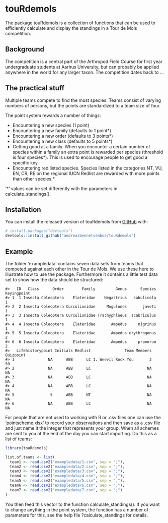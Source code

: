 
<!-- README.md is generated from README.Rmd. Please edit that file -->

# touRdemols

<!-- badges: start -->
<!-- badges: end -->

The package touRdemols is a collection of functions that can be used to
efficiently calculate and display the standings in a Tour de Mols
competition.

## Background

The competition is a central part of the Arthropod Field Course for
first year undergraduate students at Aarhus University, but can probably
be applied anywhere in the world for any larger taxon. The competition
dates back to …

## The practical stuff

Multiple teams compete to find the most species. Teams consist of
varying numbers of persons, but the points are standardized to a team
size of four.

The point system rewards a number of things:

-   Encountering a new species (1 point)  
-   Encountering a new family (defaults to 1 point\*)  
-   Encountering a new order (defaults to 3 points\*)  
-   Encountering a new class (defaults to 5 points\*)  
-   Getting good at a family. When you encounter a certain number of
    species within a family an extra point is rewarded per species
    (threshold is four species\*). This is used to encourage people to
    get good a specific key.  
-   Encountering red listed species. Species listed in the categories
    NT, VU, EN, CR, RE on the regional IUCN Redlist are rewarded with
    more points than other species.\*

’\*’ values can be set differently with the parameters in
calculate\_standings().

## Installation

You can install the released version of touRdemols from
[GitHub](https://github.com/) with:

``` r
# install.packages("devtools")
devtools::install_github("andreasbennetsenboe/touRdemols")
```

## Example

The folder ‘exampledata’ contains seven data sets from teams that
competed against each other in the Tour de Mols. We use these here to
illustrate how to use the package. Furthermore it contains a little test
data set to show how the data should be structured:

    #>   ID   Class      Order        Family         Genus      Species Keyingpoint
    #> 1  1 Insecta Coleoptera    Elateridae    Negastrius   sabulicola           1
    #> 2  2 Insecta Coleoptera Curculionidae     Mogulones       javeti           1
    #> 3  3 Insecta Coleoptera Curculionidae Trachyphloeus  scabriculus           1
    #> 4  4 Insecta Coleoptera    Elateridae       Ampedus     nigrinus           1
    #> 5  5 Insecta Coleoptera    Elateridae       Ampedus erythrogonus           2
    #> 6  6 Insecta Coleoptera    Elateridae       Ampedus     promorum           2
    #>   Lifehistorypoint Initials Redlist               Team Members Quizpoint
    #> 1               NA      ABB      LC 1. Weevil Rock You       3        50
    #> 2               NA      ABB      LC                         NA        NA
    #> 3               NA      ABB      LC                         NA        NA
    #> 4               NA      ABB      LC                         NA        NA
    #> 5                5      ABB      NT                         NA        NA
    #> 6               NA      ABB      LC                         NA        NA

For people that are not used to working with R or .csv files one can use
the ‘pointscheme.xlsx’ to record your observations and then save as a
.csv file and just name it the integer that represents your group. When
all schemes are sent to you at the end of the day you can start
importing. Do this as a list of teams:

``` r
library(touRdemols)

list.of.teams <- list(
  team1 <- read.csv2("exampledata/1.csv", sep = ";"),
  team2 <- read.csv2("exampledata/2.csv", sep = ";"), 
  team3 <- read.csv2("exampledata/3.csv", sep = ";"), 
  team4 <- read.csv2("exampledata/4.csv", sep = ";"), 
  team5 <- read.csv2("exampledata/5.csv", sep = ","), 
  team6 <- read.csv2("exampledata/6.csv", sep = ","), 
  team7 <- read.csv2("exampledata/7.csv", sep = ";")
)
```

You then feed this vector to the function calculate\_standings(). If you
want to change anything in the point system, the function has a number
of parameters for this, see the help file ?calculate\_standings for
details.
